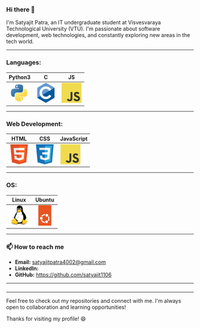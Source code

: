 ### Hi there 👋

I'm Satyajit Patra, an IT undergraduate student at Visvesvaraya Technological University (VTU). 
I'm passionate about software development, web technologies, and constantly exploring new areas in the tech world.

---

### Languages:
| Python3 | C | JS |
|----------|----------|----------|
|  <img src="https://github.com/devicons/devicon/blob/master/icons/python/python-original.svg" title="Python"  alt="Python" width="55" height="55"/> |  <img src="https://github.com/devicons/devicon/blob/master/icons/c/c-original.svg" title="C"  alt="C" width="55" height="55"/> |  <img src="https://github.com/devicons/devicon/blob/master/icons/javascript/javascript-original.svg" title="JavaScript" alt="JavaScript" width="55" height="55"/> |
---

### Web Development:

| HTML | CSS | JavaScript |
|------|-----|------------|
| <img src="https://github.com/devicons/devicon/blob/master/icons/html5/html5-original.svg" title="HTML" alt="HTML" width="55" height="55"/> | <img src="https://github.com/devicons/devicon/blob/master/icons/css3/css3-original.svg" title="CSS" alt="CSS" width="55" height="55"/> | <img src="https://github.com/devicons/devicon/blob/master/icons/javascript/javascript-original.svg" title="JavaScript" alt="JavaScript" width="55" height="55"/> |
---

### OS:

| Linux | Ubuntu |
|----------|----------|
| <img src="https://github.com/devicons/devicon/blob/master/icons/linux/linux-original.svg" title="Linux" alt="Linux" width="55" height="55"/> | <img src="https://github.com/devicons/devicon/blob/master/icons/ubuntu/ubuntu-original.svg" title="Ubuntu" alt="Ubuntu" width="55" height="55"/> |
---

### 📫 How to reach me

- **Email:** satyajitpatra4002@gmail.com
- **LinkedIn:** 
- **GitHub:** https://github.com/satyajit1106

---

### 
---
Feel free to check out my repositories and connect with me. I'm always open to collaboration and learning opportunities!

Thanks for visiting my profile! 😄
